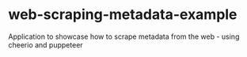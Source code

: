 # web-scraping-metadata-example
Application to showcase how to scrape metadata from the web - using cheerio and puppeteer
